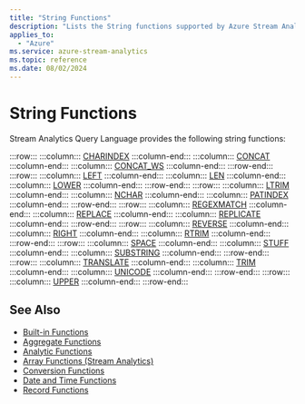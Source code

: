 ```yaml
---
title: "String Functions"
description: "Lists the String functions supported by Azure Stream Analytics."
applies_to:
  - "Azure"
ms.service: azure-stream-analytics
ms.topic: reference
ms.date: 08/02/2024
---
```


# String Functions

Stream Analytics Query Language provides the following string functions:

:::row:::
    :::column:::
        [CHARINDEX](charindex-azure-stream-analytics.md)
    :::column-end:::
    :::column:::
        [CONCAT](concat-azure-stream-analytics.md)
    :::column-end:::
    :::column:::
        [CONCAT_WS](concat-ws-azure-stream-analytics.md)
    :::column-end:::
:::row-end:::
:::row:::
    :::column:::
        [LEFT](left-azure-stream-analytics.md)
    :::column-end:::
    :::column:::
        [LEN](len-azure-stream-analytics.md)
    :::column-end:::
    :::column:::
        [LOWER](lower-azure-stream-analytics.md)
    :::column-end:::
:::row-end:::
:::row:::
    :::column:::
        [LTRIM](ltrim-azure-stream-analytics.md)
    :::column-end:::
    :::column:::
        [NCHAR](nchar-azure-stream-analytics.md)
    :::column-end:::
    :::column:::
        [PATINDEX](patindex-azure-stream-analytics.md)
    :::column-end:::
:::row-end:::
:::row:::
    :::column:::
        [REGEXMATCH](regexmatch-azure-stream-analytics.md)
    :::column-end:::
    :::column:::
        [REPLACE](replace-azure-stream-analytics.md)
    :::column-end:::
    :::column:::
        [REPLICATE](replicate-azure-stream-analytics.md)
    :::column-end:::
:::row-end:::
:::row:::
    :::column:::
        [REVERSE](reverse-azure-stream-analytics.md)
    :::column-end:::
    :::column:::
        [RIGHT](right-azure-stream-analytics.md)
    :::column-end:::
    :::column:::
        [RTRIM](rtrim-azure-stream-analytics.md)
    :::column-end:::
:::row-end:::
:::row:::
    :::column:::
        [SPACE](space-azure-stream-analytics.md)
    :::column-end:::
    :::column:::
        [STUFF](stuff-azure-stream-analytics.md)
    :::column-end:::
    :::column:::
        [SUBSTRING](substring-azure-stream-analytics.md)
    :::column-end:::
:::row-end:::
:::row:::
    :::column:::
        [TRANSLATE](translate-azure-stream-analytics.md)
    :::column-end:::
    :::column:::
        [TRIM](trim-azure-stream-analytics.md)
    :::column-end:::
    :::column:::
        [UNICODE](unicode-azure-stream-analytics.md)
    :::column-end:::
:::row-end:::
:::row:::
    :::column:::
        [UPPER](upper-azure-stream-analytics.md)
    :::column-end:::
:::row-end:::

## See Also

- [Built-in Functions](built-in-functions-azure-stream-analytics.md)
- [Aggregate Functions](aggregate-functions-azure-stream-analytics.md)
- [Analytic Functions](analytic-functions-azure-stream-analytics.md)
- [Array Functions &#40;Stream Analytics&#41;](array-functions-stream-analytics.md)
- [Conversion Functions](conversion-functions-azure-stream-analytics.md)
- [Date and Time Functions](date-and-time-functions-azure-stream-analytics.md)
- [Record Functions](record-functions-azure-stream-analytics.md)
